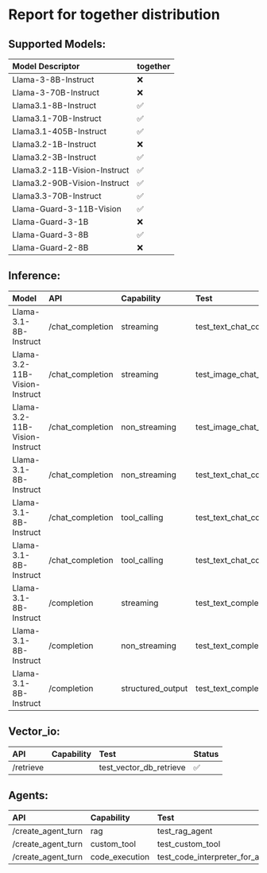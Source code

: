 # Report for together distribution

## Supported Models:
| Model Descriptor | together |
|:---|:---|
| Llama-3-8B-Instruct | ❌ |
| Llama-3-70B-Instruct | ❌ |
| Llama3.1-8B-Instruct | ✅ |
| Llama3.1-70B-Instruct | ✅ |
| Llama3.1-405B-Instruct | ✅ |
| Llama3.2-1B-Instruct | ❌ |
| Llama3.2-3B-Instruct | ✅ |
| Llama3.2-11B-Vision-Instruct | ✅ |
| Llama3.2-90B-Vision-Instruct | ✅ |
| Llama3.3-70B-Instruct | ✅ |
| Llama-Guard-3-11B-Vision | ✅ |
| Llama-Guard-3-1B | ❌ |
| Llama-Guard-3-8B | ✅ |
| Llama-Guard-2-8B | ❌ |

## Inference:
| Model | API | Capability | Test | Status |
|:----- |:-----|:-----|:-----|:-----|
| Llama-3.1-8B-Instruct | /chat_completion | streaming | test_text_chat_completion_streaming | ✅ |
| Llama-3.2-11B-Vision-Instruct | /chat_completion | streaming | test_image_chat_completion_streaming | ✅ |
| Llama-3.2-11B-Vision-Instruct | /chat_completion | non_streaming | test_image_chat_completion_non_streaming | ✅ |
| Llama-3.1-8B-Instruct | /chat_completion | non_streaming | test_text_chat_completion_non_streaming | ✅ |
| Llama-3.1-8B-Instruct | /chat_completion | tool_calling | test_text_chat_completion_with_tool_calling_and_streaming | ✅ |
| Llama-3.1-8B-Instruct | /chat_completion | tool_calling | test_text_chat_completion_with_tool_calling_and_non_streaming | ✅ |
| Llama-3.1-8B-Instruct | /completion | streaming | test_text_completion_streaming | ✅ |
| Llama-3.1-8B-Instruct | /completion | non_streaming | test_text_completion_non_streaming | ✅ |
| Llama-3.1-8B-Instruct | /completion | structured_output | test_text_completion_structured_output | ✅ |

## Vector_io:
| API | Capability | Test | Status |
|:-----|:-----|:-----|:-----|
| /retrieve |  | test_vector_db_retrieve | ✅ |

## Agents:
| API | Capability | Test | Status |
|:-----|:-----|:-----|:-----|
| /create_agent_turn | rag | test_rag_agent | ✅ |
| /create_agent_turn | custom_tool | test_custom_tool | ✅ |
| /create_agent_turn | code_execution | test_code_interpreter_for_attachments | ✅ |
